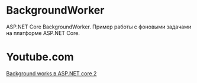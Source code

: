 # BackgroundWorker
ASP.NET Core BackgroundWorker. Пример работы с фоновыми задачами на платформе ASP.NET Core.

# Youtube.com
[Background works в ASP.NET core 2](https://youtu.be/xPBcztWn2dY)
